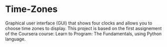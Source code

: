 # Time-Zones
Graphical user interface (GUI) that shows four clocks and allows you to choose time zones to display. 
This project is based on the first assignement of the Coursera course: Learn to Program: The Fundamentals, using Python language.
